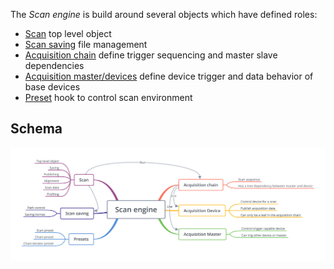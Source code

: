 The *Scan engine* is build around several objects which have defined roles:

* [Scan](scan_engine_scan.md) top level object
* [Scan saving](index.md#scan-saving) file management
* [Acquisition chain](scan_engine_acquisition_chain.md) define trigger sequencing
  and master slave dependencies
* [Acquisition master/devices](scan_engine_acquisition_master_and_devices.md)
  define device trigger and data behavior of base devices
* [Preset](scan_engine_preset.md) hook to control scan environment

## Schema

![Mind](img/scan_engine.png)

